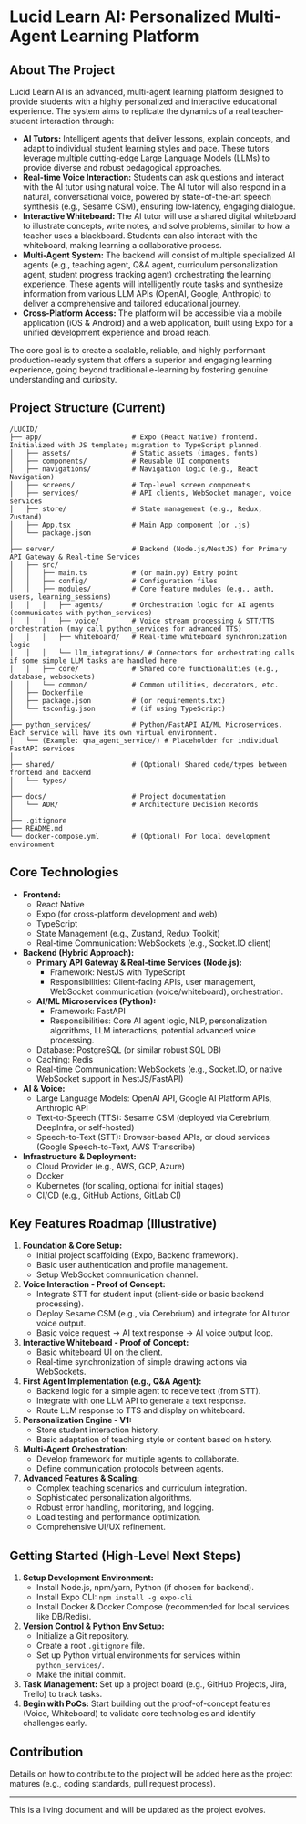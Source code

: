 # Lucid Learn AI: Personalized Multi-Agent Learning Platform

## About The Project

Lucid Learn AI is an advanced, multi-agent learning platform designed to provide students with a highly personalized and interactive educational experience. The system aims to replicate the dynamics of a real teacher-student interaction through:

*   **AI Tutors:** Intelligent agents that deliver lessons, explain concepts, and adapt to individual student learning styles and pace. These tutors leverage multiple cutting-edge Large Language Models (LLMs) to provide diverse and robust pedagogical approaches.
*   **Real-time Voice Interaction:** Students can ask questions and interact with the AI tutor using natural voice. The AI tutor will also respond in a natural, conversational voice, powered by state-of-the-art speech synthesis (e.g., Sesame CSM), ensuring low-latency, engaging dialogue.
*   **Interactive Whiteboard:** The AI tutor will use a shared digital whiteboard to illustrate concepts, write notes, and solve problems, similar to how a teacher uses a blackboard. Students can also interact with the whiteboard, making learning a collaborative process.
*   **Multi-Agent System:** The backend will consist of multiple specialized AI agents (e.g., teaching agent, Q&A agent, curriculum personalization agent, student progress tracking agent) orchestrating the learning experience. These agents will intelligently route tasks and synthesize information from various LLM APIs (OpenAI, Google, Anthropic) to deliver a comprehensive and tailored educational journey.
*   **Cross-Platform Access:** The platform will be accessible via a mobile application (iOS & Android) and a web application, built using Expo for a unified development experience and broad reach.

The core goal is to create a scalable, reliable, and highly performant production-ready system that offers a superior and engaging learning experience, going beyond traditional e-learning by fostering genuine understanding and curiosity.

## Project Structure (Current)

```
/LUCID/
├── app/                      # Expo (React Native) frontend. Initialized with JS template; migration to TypeScript planned.
│   ├── assets/               # Static assets (images, fonts)
│   ├── components/           # Reusable UI components
│   ├── navigations/          # Navigation logic (e.g., React Navigation)
│   ├── screens/              # Top-level screen components
│   ├── services/             # API clients, WebSocket manager, voice services
│   ├── store/                # State management (e.g., Redux, Zustand)
│   ├── App.tsx               # Main App component (or .js)
│   └── package.json
│
├── server/                   # Backend (Node.js/NestJS) for Primary API Gateway & Real-time Services
│   ├── src/
│   │   ├── main.ts           # (or main.py) Entry point
│   │   ├── config/           # Configuration files
│   │   ├── modules/          # Core feature modules (e.g., auth, users, learning_sessions)
│   │   │   ├── agents/       # Orchestration logic for AI agents (communicates with python_services)
│   │   │   ├── voice/        # Voice stream processing & STT/TTS orchestration (may call python_services for advanced TTS)
│   │   │   ├── whiteboard/   # Real-time whiteboard synchronization logic
│   │   │   └── llm_integrations/ # Connectors for orchestrating calls if some simple LLM tasks are handled here
│   │   ├── core/             # Shared core functionalities (e.g., database, websockets)
│   │   └── common/           # Common utilities, decorators, etc.
│   ├── Dockerfile
│   ├── package.json          # (or requirements.txt)
│   └── tsconfig.json         # (if using TypeScript)
│
├── python_services/          # Python/FastAPI AI/ML Microservices. Each service will have its own virtual environment.
│   └── (Example: qna_agent_service/) # Placeholder for individual FastAPI services
│
├── shared/                   # (Optional) Shared code/types between frontend and backend
│   └── types/
│
├── docs/                     # Project documentation
│   └── ADR/                  # Architecture Decision Records
│
├── .gitignore
├── README.md
└── docker-compose.yml        # (Optional) For local development environment
```

## Core Technologies

*   **Frontend:**
    *   React Native
    *   Expo (for cross-platform development and web)
    *   TypeScript
    *   State Management (e.g., Zustand, Redux Toolkit)
    *   Real-time Communication: WebSockets (e.g., Socket.IO client)
*   **Backend (Hybrid Approach):**
    *   **Primary API Gateway & Real-time Services (Node.js):**
        *   Framework: NestJS with TypeScript
        *   Responsibilities: Client-facing APIs, user management, WebSocket communication (voice/whiteboard), orchestration.
    *   **AI/ML Microservices (Python):**
        *   Framework: FastAPI
        *   Responsibilities: Core AI agent logic, NLP, personalization algorithms, LLM interactions, potential advanced voice processing.
    *   Database: PostgreSQL (or similar robust SQL DB)
    *   Caching: Redis
    *   Real-time Communication: WebSockets (e.g., Socket.IO, or native WebSocket support in NestJS/FastAPI)
*   **AI & Voice:**
    *   Large Language Models: OpenAI API, Google AI Platform APIs, Anthropic API
    *   Text-to-Speech (TTS): Sesame CSM (deployed via Cerebrium, DeepInfra, or self-hosted)
    *   Speech-to-Text (STT): Browser-based APIs, or cloud services (Google Speech-to-Text, AWS Transcribe)
*   **Infrastructure & Deployment:**
    *   Cloud Provider (e.g., AWS, GCP, Azure)
    *   Docker
    *   Kubernetes (for scaling, optional for initial stages)
    *   CI/CD (e.g., GitHub Actions, GitLab CI)

## Key Features Roadmap (Illustrative)

1.  **Foundation & Core Setup:**
    *   Initial project scaffolding (Expo, Backend framework).
    *   Basic user authentication and profile management.
    *   Setup WebSocket communication channel.
2.  **Voice Interaction - Proof of Concept:**
    *   Integrate STT for student input (client-side or basic backend processing).
    *   Deploy Sesame CSM (e.g., via Cerebrium) and integrate for AI tutor voice output.
    *   Basic voice request -> AI text response -> AI voice output loop.
3.  **Interactive Whiteboard - Proof of Concept:**
    *   Basic whiteboard UI on the client.
    *   Real-time synchronization of simple drawing actions via WebSockets.
4.  **First Agent Implementation (e.g., Q&A Agent):**
    *   Backend logic for a simple agent to receive text (from STT).
    *   Integrate with one LLM API to generate a text response.
    *   Route LLM response to TTS and display on whiteboard.
5.  **Personalization Engine - V1:**
    *   Store student interaction history.
    *   Basic adaptation of teaching style or content based on history.
6.  **Multi-Agent Orchestration:**
    *   Develop framework for multiple agents to collaborate.
    *   Define communication protocols between agents.
7.  **Advanced Features & Scaling:**
    *   Complex teaching scenarios and curriculum integration.
    *   Sophisticated personalization algorithms.
    *   Robust error handling, monitoring, and logging.
    *   Load testing and performance optimization.
    *   Comprehensive UI/UX refinement.

## Getting Started (High-Level Next Steps)

1.  **Setup Development Environment:**
    *   Install Node.js, npm/yarn, Python (if chosen for backend).
    *   Install Expo CLI: `npm install -g expo-cli`
    *   Install Docker & Docker Compose (recommended for local services like DB/Redis).
2.  **Version Control & Python Env Setup:**
    *   Initialize a Git repository.
    *   Create a root `.gitignore` file.
    *   Set up Python virtual environments for services within `python_services/`.
    *   Make the initial commit.
3.  **Task Management:** Set up a project board (e.g., GitHub Projects, Jira, Trello) to track tasks.
4.  **Begin with PoCs:** Start building out the proof-of-concept features (Voice, Whiteboard) to validate core technologies and identify challenges early.

## Contribution

Details on how to contribute to the project will be added here as the project matures (e.g., coding standards, pull request process).

---

This is a living document and will be updated as the project evolves. 